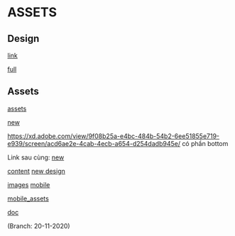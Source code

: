 # ASSETS

## Design

[link](https://xd.adobe.com/view/6a69a2c6-8c4e-48ae-87ec-c4750dc234b5-3f3a/?fullscreen)

[full](https://xd.adobe.com/view/6a69a2c6-8c4e-48ae-87ec-c4750dc234b5-3f3a/screen/bbf378c5-3ff2-4b66-bf62-558b43a15401/Viet-AI-op-2-3?fullscreen)

## Assets

[assets](https://xd.adobe.com/view/9f08b25a-e4bc-484b-54b2-6ee51855e719-e939/)

[new](https://xd.adobe.com/view/f4a0b761-0baf-409c-a538-1aa563810fd7-a1f3/)

https://xd.adobe.com/view/9f08b25a-e4bc-484b-54b2-6ee51855e719-e939/screen/acd6ae2e-4cab-4ecb-a654-d254dadb945e/
có phần bottom

Link sau cùng:
[new](https://xd.adobe.com/view/8e2b40d8-26b7-46b2-b688-7e736a6088f7-db78/)

[content](https://docs.google.com/document/d/1uyVRXlBa5gu-4DFYoUTrtTOUJbgj0-wtnmVyzoB36Nw/edit#)
[new design](https://xd.adobe.com/view/8e2b40d8-26b7-46b2-b688-7e736a6088f7-db78/screen/b4fe6f10-3afc-425f-9b31-64b1e0dae679)

[images](https://drive.google.com/drive/folders/1oEpS7G3Ilv9dZlYp_0Z4_fHz-fqV4Dtv?usp=sharing)
[mobile](https://xd.adobe.com/view/ee34d05f-ae15-4906-b164-a2a06cd90a47-bb67/)

[mobile_assets](https://xd.adobe.com/view/ee34d05f-ae15-4906-b164-a2a06cd90a47-bb67/specs/)

[doc](https://docs.google.com/forms/d/e/1FAIpQLScxnyrfxQGymc2PDK7e4CcTfqSmek5L9TIVx0yodBMjx07RZQ/viewform)

(Branch: 20-11-2020)
